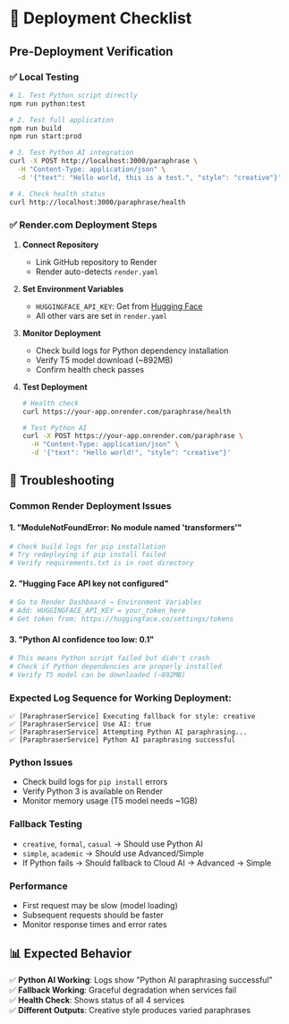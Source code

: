 # 🚀 Deployment Checklist

## Pre-Deployment Verification

### ✅ Local Testing

```bash
# 1. Test Python script directly
npm run python:test

# 2. Test full application
npm run build
npm run start:prod

# 3. Test Python AI integration
curl -X POST http://localhost:3000/paraphrase \
  -H "Content-Type: application/json" \
  -d '{"text": "Hello world, this is a test.", "style": "creative"}'

# 4. Check health status
curl http://localhost:3000/paraphrase/health
```

### ✅ Render.com Deployment Steps

1. **Connect Repository**
   - Link GitHub repository to Render
   - Render auto-detects `render.yaml`

2. **Set Environment Variables**
   - `HUGGINGFACE_API_KEY`: Get from [Hugging Face](https://huggingface.co/settings/tokens)
   - All other vars are set in `render.yaml`

3. **Monitor Deployment**
   - Check build logs for Python dependency installation
   - Verify T5 model download (~892MB)
   - Confirm health check passes

4. **Test Deployment**

   ```bash
   # Health check
   curl https://your-app.onrender.com/paraphrase/health

   # Test Python AI
   curl -X POST https://your-app.onrender.com/paraphrase \
     -H "Content-Type: application/json" \
     -d '{"text": "Hello world!", "style": "creative"}'
   ```

## 🔧 Troubleshooting

### Common Render Deployment Issues

#### 1. "ModuleNotFoundError: No module named 'transformers'"

```bash
# Check build logs for pip installation
# Try redeploying if pip install failed
# Verify requirements.txt is in root directory
```

#### 2. "Hugging Face API key not configured"

```bash
# Go to Render Dashboard → Environment Variables
# Add: HUGGINGFACE_API_KEY = your_token_here
# Get token from: https://huggingface.co/settings/tokens
```

#### 3. "Python AI confidence too low: 0.1"

```bash
# This means Python script failed but didn't crash
# Check if Python dependencies are properly installed
# Verify T5 model can be downloaded (~892MB)
```

### Expected Log Sequence for Working Deployment:

```
✅ [ParaphraserService] Executing fallback for style: creative
✅ [ParaphraserService] Use AI: true
✅ [ParaphraserService] Attempting Python AI paraphrasing...
✅ [ParaphraserService] Python AI paraphrasing successful
```

### Python Issues

- Check build logs for `pip install` errors
- Verify Python 3 is available on Render
- Monitor memory usage (T5 model needs ~1GB)

### Fallback Testing

- `creative`, `formal`, `casual` → Should use Python AI
- `simple`, `academic` → Should use Advanced/Simple
- If Python fails → Should fallback to Cloud AI → Advanced → Simple

### Performance

- First request may be slow (model loading)
- Subsequent requests should be faster
- Monitor response times and error rates

## 📊 Expected Behavior

✅ **Python AI Working**: Logs show "Python AI paraphrasing successful"  
✅ **Fallback Working**: Graceful degradation when services fail  
✅ **Health Check**: Shows status of all 4 services  
✅ **Different Outputs**: Creative style produces varied paraphrases
